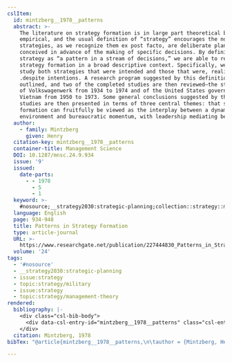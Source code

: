 ```yaml
---
cslItem:
  id: mintzberg__1978__patterns
  abstract: >-
    The literature on strategy formation is in large part theoretical but not
    empirical, and the usual definition of “strategy” encourages the notion that
    strategies, as we recognize them ex post facto, are deliberate plans
    conceived in advance of the making of specific decisions. By defining a
    strategy as “a pattern in a stream of decisions,” we are able to research
    strategy formation in a broad descriptive context. Specifically, we can
    study both strategies that were intended and those that were, realized
    .despite intentions. A research program suggested by this definition is
    outlined, and two of the completed studies are then reviewed—the strategies
    of Volkswagenwerk from 1934 to 1974 and of the United States government in
    Vietnam from 1950 to 1973. Some general conclusions suggested by these
    studies are then presented in terms of three central themes: that strategy
    formation can fruitfully be viewed as the interplay between a dynamic
    environment and bureaucratic momentum, with leadership mediating between...
  author:
    - family: Mintzberg
      given: Henry
  citation-key: mintzberg__1978__patterns
  container-title: Management Science
  DOI: 10.1287/mnsc.24.9.934
  issue: '9'
  issued:
    date-parts:
      - - 1978
        - 5
        - 1
  keyword: >-
    #nosource;__strategy2030:strategic-planning;collection::strategy::military;collection::strategy::management-theory
  language: English
  page: 934-948
  title: Patterns in Strategy Formation
  type: article-journal
  URL: >-
    https://www.researchgate.net/publication/227444830_Patterns_in_Strategy_Formation
  volume: '24'
tags:
  - '#nosource'
  - __strategy2030:strategic-planning
  - issue:strategy
  - topic:strategy/military
  - issue:strategy
  - topic:strategy/management-theory
rendered:
  bibliography: |-
    <div class="csl-bib-body">
      <div data-csl-entry-id="mintzberg__1978__patterns" class="csl-entry">Mintzberg, H. 1978 “Patterns in Strategy Formation,” <i>Management Science</i>, 24(9), pp. 934–948. doi:10.1287/mnsc.24.9.934.</div>
    </div>
  citation: Mintzberg, 1978
bibTex: "@article{mintzberg__1978__patterns,\n\tauthor = {Mintzberg, Henry},\n\tjournal = {Management Science},\n\tnumber = {9},\n\tyear = {1978},\n\tmonth = {may 1},\n\tpages = {934--948},\n\ttitle = {Patterns in {Strategy} {Formation}},\n\thowpublished = {https://www.researchgate.net/publication/227444830\\textunderscore{}Patterns\\textunderscore{}in\\textunderscore{}Strategy\\textunderscore{}Formation},\n\tvolume = {24},\n}\n\n"

---
```


